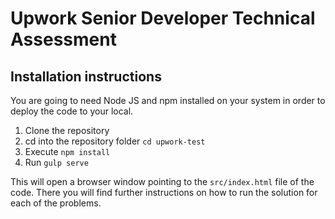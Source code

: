 # Upwork Senior Developer Technical Assessment

## Installation instructions

You are going to need Node JS and npm installed on your system in order to deploy the code to your local.

1. Clone the repository
2. cd into the repository folder ``cd upwork-test``
3. Execute ``npm install``
4. Run ``gulp serve``

This will open a browser window pointing to the ``src/index.html`` file of the code. There you will find further 
instructions on how to run the solution for each of the problems.